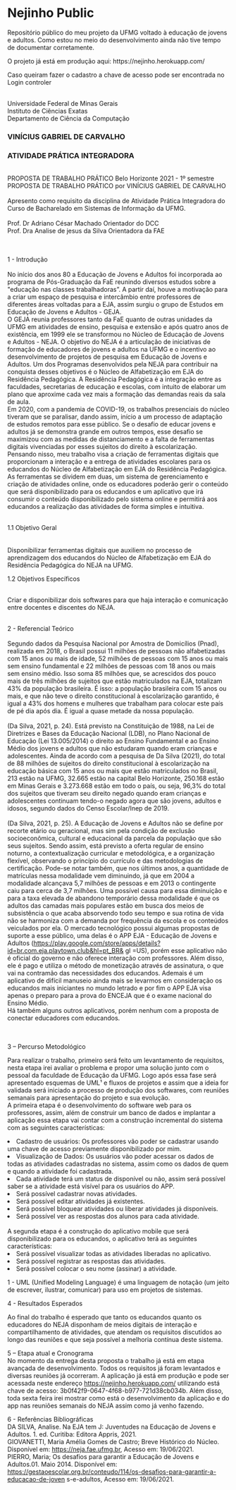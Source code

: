 # Nejinho Public

<p>Repositório público do meu projeto da UFMG voltado à educação de jovens e adultos. Como estou no meio do desenvolvimento ainda não tive tempo de documentar corretamente.</p>
<p>O projeto já está em produção aqui: https://nejinho.herokuapp.com/</p>
<p>Caso queiram fazer o cadastro a chave de acesso pode ser encontrada no Login controler <p/>
<br>
Universidade Federal de Minas Gerais
<br>
Instituto de Ciências Exatas
<br>
Departamento de Ciência da Computação
<br>
<h3>VINÍCIUS GABRIEL DE CARVALHO</h3>
<h3>ATIVIDADE PRÁTICA INTEGRADORA</h3>
<br>
PROPOSTA DE TRABALHO PRÁTICO
Belo Horizonte
2021 - 1º semestre
<br>
PROPOSTA DE TRABALHO PRÁTICO
por
VINÍCIUS GABRIEL DE CARVALHO
<br>
<br>
Apresento como requisito
da disciplina de Atividade
Prática Integradora do
Curso de Bacharelado em
Sistemas de Informação da
UFMG.
<br>
<br>
Prof. Dr Adriano César Machado
Orientador do DCC
<br>
Prof. Dra Analise de jesus da Silva
Orientadora da FAE


<br><br>
1 - Introdução<br>
<br>
No início dos anos 80 a Educação de Jovens e Adultos foi incorporada ao programa de
Pós-Graduação da FaE reunindo diversos estudos sobre a "educação nas classes
trabalhadoras”. A partir daí, houve a motivação para a criar um espaço de pesquisa e
intercâmbio entre professores de diferentes áreas voltadas para a EJA, assim surgiu o
grupo de Estudos em Educação de Jovens e Adultos - GEJA.
<br>
O GEJA reunia professores tanto da FaE quanto de outras unidades da UFMG em
atividades de ensino, pesquisa e extensão e após quatro anos de existência, em 1999 ele
se transformou no Núcleo de Educação de Jovens e Adultos - NEJA.
O objetivo do NEJA é a articulação de iniciativas de formação de educadores de jovens
e adultos na UFMG e o incentivo ao desenvolvimento de projetos de pesquisa em
Educação de Jovens e Adultos. Um dos Programas desenvolvidos pela NEJA para
contribuir na conquista desses objetivos é o Núcleo de Alfabetização em EJA do
Residência Pedagógica. A Residência Pedagógica é a integração entre as faculdades,
secretarias de educação e escolas, com intuito de elaborar um plano que aproxime cada
vez mais a formação das demandas reais da sala de aula.
<br>
Em 2020, com a pandemia de COVID-19, os trabalhos presenciais do núcleo tiveram
que se paralisar, dando assim, início a um processo de adaptação de estudos remotos
para esse público. Se o desafio de educar jovens e adultos já se demonstra grande em
outros tempos, esse desafio se maximizou com as medidas de distanciamento e a falta
de ferramentas digitais vivenciadas por esses sujeitos do direito à escolarização.
<br>
Pensando nisso, meu trabalho visa a criação de ferramentas digitais que proporcionam a
interação e a entrega de atividades escolares para os educandos do Núcleo de
Alfabetização em EJA do Residência Pedagógica.
As ferramentas se dividem em duas, um sistema de gerenciamento e criação de
atividades online, onde os educadores poderão gerir o conteúdo que será disponibilizado
para os educandos e um aplicativo que irá consumir o conteúdo disponibilizado pelo
sistema online e permitirá aos educandos a realização das atividades de forma simples e
intuitiva.

<br>
1.1 Objetivo Geral<br><br>
<br>
Disponibilizar ferramentas digitais que auxiliem no processo de aprendizagem dos
educandos do Núcleo de Alfabetização em EJA do Residência Pedagógica do NEJA
na UFMG.
<br>

1.2 Objetivos Específicos<br><br>

Criar e disponibilizar dois softwares para que haja interação e comunicação entre
docentes e discentes do NEJA.<br><br>

2 - Referencial Teórico<br><br>
Segundo dados da Pesquisa Nacional por Amostra de Domicílios (Pnad), realizada
em 2018,
o Brasil possui 11 milhões de pessoas não alfabetizadas com 15 anos
ou mais de idade, 52 milhões de pessoas com 15 anos ou mais sem
ensino fundamental e 22 milhões de pessoas com 18 anos ou mais
sem ensino médio. Isso soma 85 milhões que, se acrescidos dos
pouco mais de três milhões de sujeitos que estão matriculados na
EJA, totalizam 43% da população brasileira. É isso: a população
brasileira com 15 anos ou mais, e que não teve o direito
constitucional à escolarização garantido, é igual a 43% dos homens e
mulheres que trabalham para colocar este país de pé dia após dia. É
igual a quase metade da nossa população.<br><br> (Da Silva, 2021, p. 24).
Está previsto na Constituição de 1988, na Lei de Diretrizes e Bases da Educação
Nacional (LDB), no Plano Nacional de Educação (Lei 13.005/2014) o direito ao
Ensino Fundamental e ao Ensino Médio dos jovens e adultos que não estudaram
quando eram crianças e adolescentes.
Ainda de acordo com a pesquisa de Da Silva (2021),
do total de 88 milhões de sujeitos do direito constitucional à
escolarização na educação básica com 15 anos ou mais que estão
matriculados no Brasil, 213 estão na UFMG, 32.665 estão na capital
Belo Horizonte, 250.168 estão em Minas Gerais e 3.273.668 estão
em todo o país, ou seja, 96,3% do total dos sujeitos que tiveram seu
direito negado quando eram crianças e adolescentes continuam
tendo-o negado agora que são jovens, adultos e idosos, segundo
dados do Censo Escolar/Inep de 2019. <br><br>(Da Silva, 2021, p. 25).
A Educação de Jovens e Adultos não se define por recorte etário ou geracional, mas
sim pela condição de exclusão socioeconômica, cultural e educacional da parcela da
população que são seus sujeitos. Sendo assim, está previsto a oferta regular de ensino
noturno, a contextualização curricular e metodológica, e a organização flexível,
observando o princípio do currículo e das metodologias de certificação.
Pode-se notar também, que nos últimos anos, a quantidade de matrículas nessa
modalidade vem diminuindo, já que em 2004 a modalidade alcançava 5,7 milhões de
pessoas e em 2013 o contingente caiu para cerca de 3,7 milhões.
Uma possível causa para essa diminuição e para a taxa elevada de abandono
temporário dessa modalidade é que os adultos das camadas mais populares estão em
busca dos meios de subsistência o que acaba absorvendo todo seu tempo e sua rotina
de vida não se harmoniza com a demanda por frequência da escola e os conteúdos
veiculados por ela. O mercado tecnológico possui algumas propostas de suporte a
esse público, uma
delas é o APP EJA - Educação de
Jovens
e Adultos
(https://play.google.com/store/apps/details?id=br.com.eja.playtown.club&hl=pt_BR&
gl
=US), porém esse aplicativo não é oficial do governo e não oferece interação com
professores. Além disso, ele é pago e utiliza o método de monetização através de
assinatura, o que vai na contramão das necessidades dos educandos. Ademais é um
aplicativo de difícil manuseio ainda mais se levarmos em consideração os educandos
mais iniciantes no mundo letrado e por fim o APP EJA visa apenas o preparo para a
prova do ENCEJA que é o exame nacional do Ensino Médio.<br>
Há também alguns outros aplicativos, porém nenhum com a proposta de conectar
educadores com educandos.<br><br>

<br>3 – Percurso Metodológico<br>

Para realizar o trabalho, primeiro será feito um levantamento de requisitos, nesta etapa
irei avaliar o problema e propor uma solução junto com o pessoal da faculdade de
Educação da UFMG. Logo após essa fase será apresentado esquemas de UML¹ e fluxos
de projetos e assim que a ideia for validada será iniciado a processo de produção dos
softwares, com reuniões semanais para apresentação do projeto e sua evolução.<br>
A primeira etapa é o desenvolvimento do software web para os professores, assim, além
de construir um banco de dados e implantar a aplicação essa etapa vai contar com a
construção incremental do sistema com as seguintes características:<br>
<li> Cadastro de usuários: Os professores vão poder se cadastrar usando uma chave
de acesso previamente disponibilizado por mim.</li>
<li>  Visualização de Dados: Os usuários vão poder acessar os dados de todas as
atividades cadastradas no sistema, assim como os dados de quem e quando a
atividade foi cadastrada.</li>
<li>  Cada atividade terá um status de disponível ou não, assim será possível saber se
a atividade está visível para os usuários do APP.</li>
<li>  Será possível cadastrar novas atividades.</li>
<li>  Será possível editar atividades já existentes.</li>
<li>  Será possível bloquear atividades ou liberar atividades já disponíveis.</li>
<li>  Será possível ver as respostas dos alunos para cada atividade.</li><br>
A segunda etapa é a construção do aplicativo mobile que será disponibilizado para os
educandos, o aplicativo terá as seguintes características:

<li>  Será possível visualizar todas as atividades liberadas no aplicativo.
<li>  Será possível registrar as respostas das atividades.
<li>  Será possível colocar o seu nome (assinar) a atividade.<br>
  
1 - UML (Unified Modeling Language) é uma linguagem de notação (um jeito de escrever, ilustrar,
comunicar) para uso em projetos de sistemas.<br>
  
4 - Resultados Esperados<br>
  
Ao final do trabalho é esperado que tanto os educandos quanto os educadores do NEJA
disponham de meios digitais de interação e compartilhamento de atividades, que
atendam os requisitos discutidos ao longo das reuniões e que seja possível a melhoria
contínua deste sistema.
  
5 – Etapa atual e Cronograma<br>
No momento da entrega desta proposta o trabalho já está em etapa avançada de
desenvolvimento. Todos os requisitos já foram levantados e diversas reuniões já
ocorreram. A aplicação já está em produção e pode ser acessada neste endereço
https://nejinho.herokuapp.com/ utilizando está chave de acesso:
3b0f42f9-0647-4f68-b977-721d38cb034b.
Além disso, toda sexta feira irei mostrar como está o desenvolvimento da aplicação e do
app nas reuniões semanais do NEJA assim como já venho fazendo.<br>
  
6 - Referências Bibliográficas<br>
DA SILVA, Analise. Na EJA tem J: Juventudes na Educação de Jovens e Adultos. 1.
ed. Curitiba: Editora Appris, 2021.<br>
GIOVANETTI, Maria Amélia Gomes de Castro; Breve Histórico do Núcleo.
Disponível em: https://neja.fae.ufmg.br, Acesso em: 19/06/2021.<br>
PIERRO, Maria; Os desafios para garantir a Educação de Jovens e Adultos.01. Maio
2014. Disponível em:
https://gestaoescolar.org.br/conteudo/114/os-desafios-para-garantir-a-educacao-de-joven
s-e-adultos, Acesso em: 19/06/2021.
